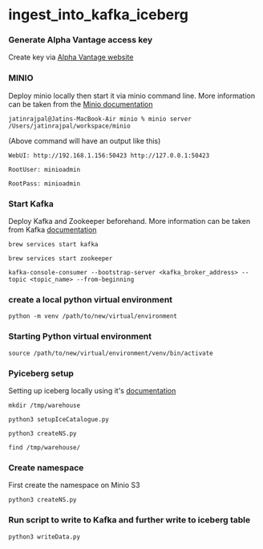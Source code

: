# ingest_into_kafka_iceberg

### Generate Alpha Vantage access key ###

Create key via [Alpha Vantage website](https://www.alphavantage.co/support/#api-key)

### MINIO ###

Deploy minio locally then start it via minio command line. More information can be taken from the [Minio documentation](https://min.io/docs/minio/macos/operations/install-deploy-manage/deploy-minio-single-node-single-drive.html#id6)

`jatinrajpal@Jatins-MacBook-Air minio % minio server /Users/jatinrajpal/workspace/minio`

(Above command will have an output like this)

`WebUI: http://192.168.1.156:50423 http://127.0.0.1:50423` 

   `RootUser: minioadmin`
   
   `RootPass: minioadmin`
   

### Start Kafka ###

Deploy Kafka and Zookeeper beforehand. More information can be taken from Kafka [documentation](https://kafka.apache.org/quickstart)

   `brew services start kafka`
   
   `brew services start zookeeper`
   
   `kafka-console-consumer --bootstrap-server <kafka_broker_address> --topic <topic_name> --from-beginning`

### create a local python virtual environment ##

   `python -m venv /path/to/new/virtual/environment`

### Starting Python virtual environment ##

 `source /path/to/new/virtual/environment/venv/bin/activate`

### Pyiceberg setup ##

Setting up iceberg locally using it's [documentation](https://py.iceberg.apache.org/?source=post_page-----5d642e1170ae--------------------------------#connecting-to-a-catalog)

   `mkdir /tmp/warehouse`
   
   `python3 setupIceCatalogue.py`
   
   `python3 createNS.py`
   
   `find /tmp/warehouse/`

### Create namespace ### 

First create the namespace on Minio S3
   
   `python3 createNS.py`

### Run script to write to Kafka and further write to iceberg table ##

   `python3 writeData.py`
